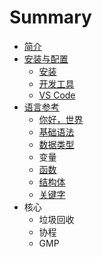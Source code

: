 # Summary

* [简介](README.md)
* [安装与配置](install-setup/README.md)
    * [安装](install-setup/install.md)
    * [开发工具](install-setup/editor.md)
    * [VS Code](install-setup/vscode.md)
* [语言参考](language/README.md)
    * [你好，世界](language/helloWorld.md)
    * [基础语法](language/basic.md)
    * [数据类型](language/dataType.md)
    * 变量
    * [函数](language/function.md)
    * [结构体](language/struct.md)
    * [关键字](language/keyword.md)
* 核心
    * 垃圾回收
    * 协程
    * GMP